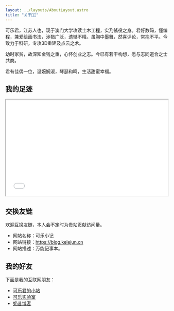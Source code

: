 ```yaml
---
layout: ../layouts/AboutLayout.astro
title: "关于🧑‍💻"
---
```


可乐君，江苏人也，现于澳门大学攻读土木工程，实乃徭役之身。君好数码，懂编程，兼爱绘画书法，涉猎广泛，遗憾不精。虽胸中墨舞，然喜评论，常抱不平。今致力于科研，专攻3D重建及点云之术。

幼时家贫，故深知金钱之重，心怀创业之志。今已有若干构想，愿与志同道合之士共商。  

君有佳偶一位，温婉娴淑，琴瑟和鸣，生活甜蜜幸福。 

## 我的足迹
<center><iframe scrolling=no style="min-height:300px !important;" src="/maps.html" width="100%"></iframe></center>

## 交换友链

欢迎互换友链，本人会不定时为贵站贡献访问量。
- 网站名称：可乐小记
- 网站链接：https://blog.kelejun.cn
- 网站描述：万能记事本。

## 我的好友

下面是我的互联网朋友：
- [可乐君的小站](https://kelejun.cn)
- [可乐实验室](https://edu.kelejun.cn)
- [奶昔博客](https://blog.xiaoayu.ren)